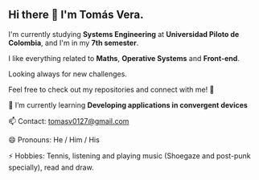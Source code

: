 ## Hi there 👋 I'm Tomás Vera.

I'm currently studying **Systems Engineering** at **Universidad Piloto de Colombia**, and I'm in my **7th semester**.  

I like everything related to **Maths**, **Operative Systems** and **Front-end**.

Looking always for new challenges.

Feel free to check out my repositories and connect with me! 🚀  

🌱 I’m currently learning **Developing applications in convergent devices**

📫 Contact: tomasv0127@gmail.com 

😄 Pronouns: He / Him / His

⚡ Hobbies: Tennis, listening and playing music (Shoegaze and post-punk specially), read and draw.

